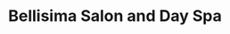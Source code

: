 ---
title: "Bellisima Salon and Day Spa"
url: /monrovia/bellisima-salon-and-day-spa/
shop: hairdresser
---